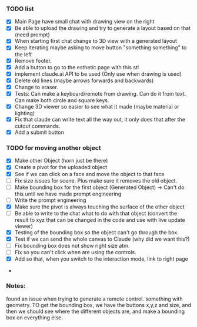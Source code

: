 ### TODO list
- [X] Main Page have small chat with drawing view on the right
- [X] Be able to upload the drawing and try to generate a layout based on that (need prompt)
- [X] When starting first chat change to 3D view with a generated layout
- [X] Keep iterating maybe asking to move button "something something" to the left
- [X] Remove footer.  
- [X] Add a button to go to the esthetic page with this stl
- [X] implement claude.ai API to be used (Only use when drawing is used)
- [X] Delete old lines (maybe arrows forwards and backwards)
- [X] Change to eraser.
- [X] Tests: Can make a keyboard/remote from drawing. Can do it from text. Can make both circle and square keys. 
- [X] Change 3D viewer so easier to see what it made (maybe material or lighting)
- [X] Fix that claude can write text all the way out, it only does that after the cutout commands.
- [X] Add a submit button

### TODO for moving another object
- [X] Make other Object (horn just be there)
- [X] Create a pivot for the uploaded object
- [X] See if we can click on a face and move the object to that face
- [ ] Fix size issues for scene. Plus make sure it removes the old object.
- [ ] Make bounding box for the first object (Generated Object) -> Can't do this until we have made prompt engineering
- [ ] Write the prompt engineering
- [X] Make sure the pivot is always touching the surface of the other object
- [ ] Be able to write to the chat what to do with that object (convert the result to xyz that can be changed in the code and use with live update viewer)
- [X] Testing of the bounding box so the object can't go through the box.
- [X] Test if we can send the whole canvas to Claude (why did we want this?)
- [ ] Fix bounding box does not show right size atm.
- [ ] Fix so you can't click when are using the controls.
- [X] Add so that, when you switch to the interaction mode, link to right page
- 



### Notes:
found an issue when trying to generate a remote control. something with geometry.
TO get the bounding box, we have the buttons x,y,z and size, and then we should see where the different objects are, and make a bounding box on everything else.

